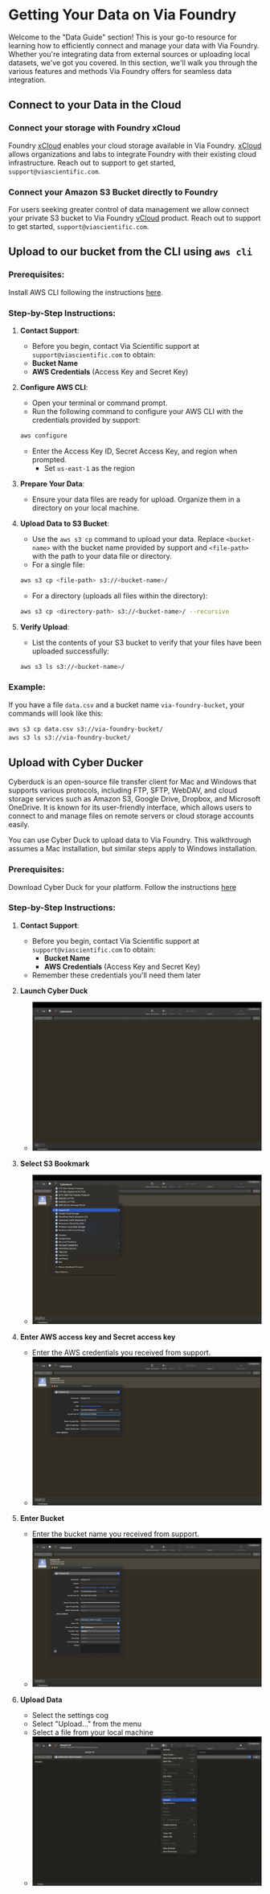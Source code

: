 # Getting Your Data on Via Foundry

Welcome to the "Data Guide" section! This is your go-to resource for learning how to efficiently connect and manage your data with Via Foundry. Whether you're integrating data from external sources or uploading local datasets, we've got you covered. In this section, we'll walk you through the various features and methods Via Foundry offers for seamless data integration.

## Connect to your Data in the Cloud

### Connect your storage with Foundry xCloud

Foundry [xCloud](https://www.viascientific.com/products/) enables your cloud storage available in Via Foundry. [xCloud](https://www.viascientific.com/products/) allows organizations and labs to integrate Foundry with their existing cloud infrastructure. Reach out to support to get started, `support@viascientific.com`.

### Connect your Amazon S3 Bucket directly to Foundry

For users seeking greater control of data management we allow connect your private S3 bucket to Via Foundry [vCloud](https://www.viascientific.com/products/) product. Reach out to support to get started, `support@viascientific.com`.

## Upload to our bucket from the CLI using `aws cli`

### Prerequisites:

Install AWS CLI following the instructions [here](https://docs.aws.amazon.com/cli/latest/userguide/install-cliv2.html).

### Step-by-Step Instructions:

1. **Contact Support**:
     * Before you begin, contact Via Scientific support at `support@viascientific.com` to obtain:
     * **Bucket Name**
     * **AWS Credentials** (Access Key and Secret Key)

2. **Configure AWS CLI**:
     * Open your terminal or command prompt.
     * Run the following command to configure your AWS CLI with the credentials provided by support:
     ```bash
     aws configure
     ```
     * Enter the Access Key ID, Secret Access Key, and region when prompted.
         * Set `us-east-1` as the region

3. **Prepare Your Data**:
    * Ensure your data files are ready for upload. Organize them in a directory on your local machine.

4. **Upload Data to S3 Bucket**:
     * Use the `aws s3 cp` command to upload your data. Replace `<bucket-name>` with the bucket name provided by support and `<file-path>` with the path to your data file or directory.
     * For a single file:
     ```bash
     aws s3 cp <file-path> s3://<bucket-name>/
     ```
     * For a directory (uploads all files within the directory):
     ```bash
     aws s3 cp <directory-path> s3://<bucket-name>/ --recursive
     ```

5. **Verify Upload**:
     * List the contents of your S3 bucket to verify that your files have been uploaded successfully:
     ```bash
     aws s3 ls s3://<bucket-name>/
     ```

### Example:
If you have a file `data.csv` and a bucket name `via-foundry-bucket`, your commands will look like this:
```bash
aws s3 cp data.csv s3://via-foundry-bucket/
aws s3 ls s3://via-foundry-bucket/
```

## Upload with Cyber Ducker

Cyberduck is an open-source file transfer client for Mac and Windows that supports various protocols, including FTP, SFTP, WebDAV, and cloud storage services such as Amazon S3, Google Drive, Dropbox, and Microsoft OneDrive. It is known for its user-friendly interface, which allows users to connect to and manage files on remote servers or cloud storage accounts easily.

You can use Cyber Duck to upload data to Via Foundry. This walkthrough assumes a Mac installation, but similar steps apply to Windows installation.

### Prerequisites:

Download Cyber Duck for your platform. Follow the instructions [here](https://cyberduck.io/download/)

### Step-by-Step Instructions:

1. **Contact Support**:
     * Before you begin, contact Via Scientific support at `support@viascientific.com` to obtain:
         * **Bucket Name**
         * **AWS Credentials** (Access Key and Secret Key)
     * Remember these credentials you'll need them later

2. **Launch Cyber Duck**
    - ![image](../../images/data/cyber-1-duck-launch.png)
3. **Select S3 Bookmark**
    - ![image](../../images/data/cyber-2-select-mode.png)
4. **Enter AWS access key and Secret access key**
    - Enter the AWS credentials you received from support.
    - ![image](../../images/data/cyber-3-select-access.png)
5. **Enter Bucket**
    - Enter the bucket name you received from support.
    - ![image](../../images/data/cyber-4-enter-bucket.png)
6. **Upload Data**
    - Select the settings cog
    - Select "Upload..." from the menu
    - Select a file from your local machine
    - ![image](../../images/data/cyber-5-upload.png)
